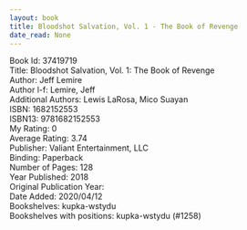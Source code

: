 ```yaml
---
layout: book
title: Bloodshot Salvation, Vol. 1 - The Book of Revenge
date_read: None
---
```


Book Id: 37419719<br />
Title: Bloodshot Salvation, Vol. 1: The Book of Revenge<br />
Author: Jeff Lemire<br />
Author l-f: Lemire, Jeff<br />
Additional Authors: Lewis LaRosa, Mico Suayan<br />
ISBN: 1682152553<br />
ISBN13: 9781682152553<br />
My Rating: 0<br />
Average Rating: 3.74<br />
Publisher: Valiant Entertainment, LLC<br />
Binding: Paperback<br />
Number of Pages: 128<br />
Year Published: 2018<br />
Original Publication Year: <br />
Date Added: 2020/04/12<br />
Bookshelves: kupka-wstydu<br />
Bookshelves with positions: kupka-wstydu (#1258)<br />

